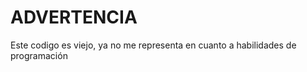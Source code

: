 
# ADVERTENCIA

Este codigo es viejo, ya no me representa en cuanto a habilidades de programación


